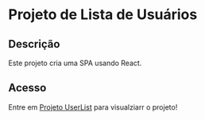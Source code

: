 # Projeto de Lista de Usuários

## Descrição
Este projeto cria uma SPA usando React.

## Acesso
Entre em [Projeto UserList](https://thriving-sopapillas-b4254c.netlify.app/) para visualziarr o projeto!

